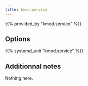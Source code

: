 ```yaml
---
title: kmod.service
---
```


{{% provided_by "kmod.service" %}}

## Options

{{% systemd_unit "kmod.service" %}}

## Additionnal notes

Nothing here.
